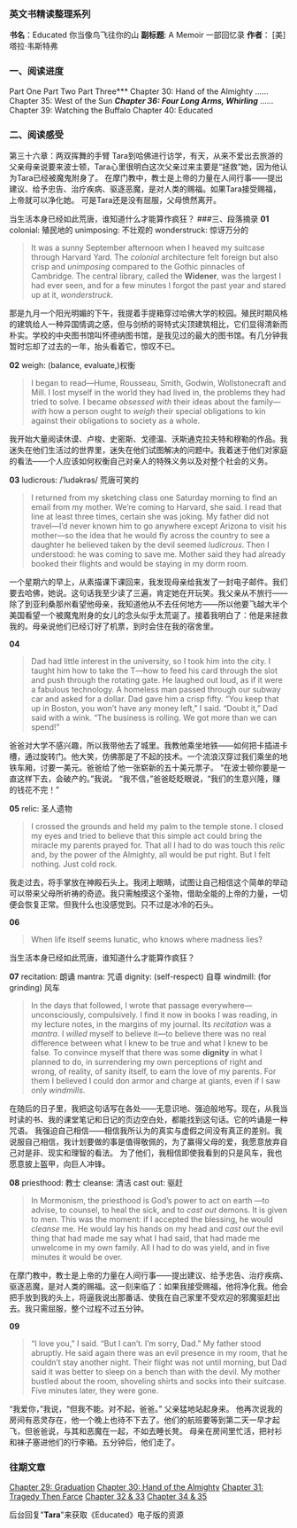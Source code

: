 ### 英文书精读整理系列
**书名**：Educated 你当像鸟飞往你的山
**副标题**:  A Memoir 一部回忆录
**作者**： [美] 塔拉·韦斯特弗

### 一、阅读进度
Part One
Part Two
Part Three***
Chapter 30: Hand of the Almighty
......
Chapter 35: West of the Sun 
***Chapter 36: Four Long Arms, Whirling***
......
Chapter 39: Watching the Buffalo 
Chapter 40: Educated
### 二、阅读感受
第三十六章：两双挥舞的手臂
 Tara到哈佛进行访学，有天，从来不爱出去旅游的父亲母亲说要来波士顿，Tara心里很明白这次父亲过来主要是“拯救”她，因为他认为Tara已经被魔鬼附身了。
在摩门教中，教士是上帝的力量在人间行事——提出建议、给予忠告、治疗疾病、驱逐恶魔，是对人类的赐福。如果Tara接受赐福，上帝就可以净化她。
可是Tara还是没有屈服，父母愤然离开。

当生活本身已经如此荒唐，谁知道什么才能算作疯狂？
###三、段落摘录
**01**
colonial:  殖民地的
unimposing: 不壮观的 
wonderstruck:  惊讶万分的
>It was a sunny September afternoon when I heaved my suitcase through Harvard Yard. The *colonial* architecture felt foreign but also crisp and *unimposing* compared to the Gothic pinnacles of Cambridge. The central library, called the **Widener**, was the largest I had ever seen, and for a few minutes I forgot the past year and stared up at it, *wonderstruck*.

那是九月一个阳光明媚的下午，我提着手提箱穿过哈佛大学的校园。殖民时期风格的建筑给人一种异国情调之感，但与剑桥的哥特式尖顶建筑相比，它们显得清新而朴实。学校的中央图书馆叫怀德纳图书馆，是我见过的最大的图书馆。有几分钟我暂时忘却了过去的一年，抬头看着它，惊叹不已。

**02**
weigh: (balance, evaluate,)权衡
>I began to read—Hume, Rousseau, Smith, Godwin, Wollstonecraft and Mill. I lost myself in the world they had lived in, the problems they had tried to solve. I became *obsessed with* their ideas about the family—*with* how a person ought to *weigh* their special obligations to kin against their obligations to society as a whole. 

我开始大量阅读休谟、卢梭、史密斯、戈德温、沃斯通克拉夫特和穆勒的作品。我迷失在他们生活过的世界里，迷失在他们试图解决的问题中。我着迷于他们对家庭的看法——个人应该如何权衡自己对亲人的特殊义务以及对整个社会的义务。

**03**
ludicrous:  /ˈludəkrəs/ 荒唐可笑的
>I returned from my sketching class one Saturday morning to find an email from my mother. We’re coming to Harvard, she said. I read that line at least three times, certain she was joking. My father did not travel—I’d never known him to go anywhere except Arizona to visit his mother—so the idea that he would fly across the country to see a daughter he believed taken by the devil seemed *ludicrous*. 
>Then I understood: he was coming to save me. Mother said they had already booked their flights and would be staying in my dorm room.

一个星期六的早上，从素描课下课回来，我发现母亲给我发了一封电子邮件。我们要去哈佛，她说。这句话我至少读了三遍，肯定她在开玩笑。我父亲从不旅行——除了到亚利桑那州看望他母亲，我知道他从不去任何地方——所以他要飞越大半个美国看望一个被魔鬼附身的女儿的念头似乎太荒诞了。接着我明白了：他是来拯救我的。母亲说他们已经订好了机票，到时会住在我的宿舍里。

**04**
>Dad had little interest in the university, so I took him into the city. I taught him how to take the T—how to feed his card through the slot and push through the rotating gate. He laughed out loud, as if it were a fabulous technology. A homeless man passed through our subway car and asked for a dollar. Dad gave him a crisp fifty.
> “You keep that up in Boston, you won’t have any money left,” I said.
> “Doubt it,” Dad said with a wink. “The business is rolling. We got more than we can spend!”

爸爸对大学不感兴趣，所以我带他去了城里。我教他乘坐地铁——如何把卡插进卡槽，通过旋转门。他大笑，仿佛那是了不起的技术。一个流浪汉穿过我们乘坐的地铁车厢，讨要一美元。爸爸给了他一张崭新的五十美元票子。
 “在波士顿你要是一直这样下去，会破产的。”我说。
“我不信，”爸爸眨眨眼说，“我们的生意兴隆，赚的钱花不完！”

**05**
relic: 圣人遗物
>I crossed the grounds and held my palm to the temple stone. I closed my eyes and tried to believe that this simple act could bring the miracle my parents prayed for. That all I had to do was touch this *relic* and, by the power of the Almighty, all would be put right. But I felt nothing. Just cold rock.

我走过去，将手掌放在神殿石头上。我闭上眼睛，试图让自己相信这个简单的举动可以带来父母所祈祷的奇迹。我只需触摸这个圣物，借助全能的上帝的力量，一切便会恢复正常。但我什么也没感觉到。只不过是冰冷的石头。

**06**
>When life itself seems lunatic, who knows where madness lies?

当生活本身已经如此荒唐，谁知道什么才能算作疯狂？

**07**
recitation: 朗诵
mantra: 咒语
dignity: (self-respect) 自尊 
windmill: (for grinding) 风车
>In the days that followed, I wrote that passage everywhere— unconsciously, compulsively. I find it now in books I was reading, in my lecture notes, in the margins of my journal. Its *recitation* was a *mantra*. 
>I *willed* myself to believe it—to believe there was no real difference between what I knew to be true and what I knew to be false. To convince myself that there was some **dignity** in what I planned to do, in surrendering my own perceptions of right and wrong, of reality, of sanity itself, to earn the love of my parents.
>For them I believed I could don armor and charge at giants, even if I saw only *windmills*.

在随后的日子里，我把这句话写在各处——无意识地、强迫般地写。现在，从我当时读的书、我的课堂笔记和日记的页边空白处，都能找到这句话。它的吟诵是一种咒语。
我强迫自己相信——相信我所认为的真实与虚假之间没有真正的差别。我说服自己相信，我计划要做的事是值得敬佩的，为了赢得父母的爱，我愿意放弃自己对是非、现实和理智的看法。
为了他们，我相信即使我看到的只是风车，我也愿意披上盔甲，向巨人冲锋。

**08**
priesthood: 教士
cleanse: 清洁 
cast out: 驱赶
>In Mormonism, the priesthood is God’s power to act on earth —to advise, to counsel, to heal the sick, and to *cast out* demons. It is given to men. This was the moment: if I accepted the blessing, he would *cleanse* me. He would lay his hands on my head and *cast out* the evil thing that had made me say what I had said, that had made me unwelcome in my own family. All I had to do was yield, and in five minutes it would be over.

在摩门教中，教士是上帝的力量在人间行事——提出建议、给予忠告、治疗疾病、驱逐恶魔，是对人类的赐福。这一刻来临了：如果我接受赐福，他将净化我。他会把手放到我的头上，将逼我说出那番话、使我在自己家里不受欢迎的邪魔驱赶出去。我只需屈服，整个过程不过五分钟。

**09**
>“I love you,” I said. “But I can’t. I’m sorry, Dad.” My father stood abruptly. 
>He said again there was an evil presence in my room, that he couldn’t stay another night. Their flight was not until morning, but Dad said it was better to sleep on a bench than with the devil. 
>My mother bustled about the room, shoveling shirts and socks into their suitcase. Five minutes later, they were gone.

“我爱你，”我说，“但我不能。对不起，爸爸。” 父亲猛地站起身来。
他再次说我的房间有恶灵存在，他一个晚上也待不下去了。他们的航班要等到第二天一早才起飞，但爸爸说，与其和恶魔在一起，不如去睡长凳。 
母亲在房间里忙活，把衬衫和袜子塞进他们的行李箱。五分钟后，他们走了。


### 往期文章
[Chapter 29: Graduation](https://mp.weixin.qq.com/s/Y_nKsFCq88f0n1-JjmY57w)
[Chapter 30: Hand of the Almighty](https://mp.weixin.qq.com/s/PD3hFXYaycGfKvObZuND7w)
[Chapter 31: Tragedy Then Farce](https://mp.weixin.qq.com/s/4cCXeqxyip8EZryHFHJfKg)
[Chapter 32 & 33](https://mp.weixin.qq.com/s/QcQ9ceDlnnQHeC61ARu8Yg)
[Chapter 34 & 35](https://mp.weixin.qq.com/s/MOj7IQnIfugYlZ3yXwaqtw)

后台回复"**Tara**"来获取《Educated》电子版的资源
